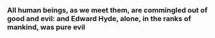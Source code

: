 ### All human beings, as we meet them, are commingled out of good and evil: and Edward Hyde, alone, in the ranks of mankind, was pure evil

